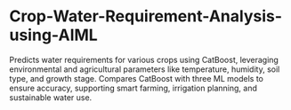 # Crop-Water-Requirement-Analysis-using-AIML
Predicts water requirements for various crops using CatBoost, leveraging environmental and agricultural parameters like temperature, humidity, soil type, and growth stage. Compares CatBoost with three ML models to ensure accuracy, supporting smart farming, irrigation planning, and sustainable water use.
